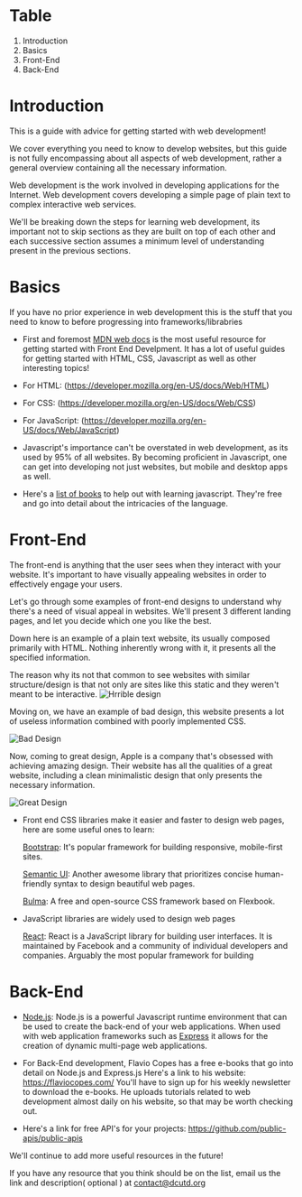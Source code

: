 # Table
   1. Introduction
   2. Basics
   3. Front-End
   4. Back-End
# Introduction
This is a guide with advice for getting started with web development!

We cover everything you need to know to develop websites, but this guide is not fully encompassing about all aspects of web development, rather a general overview containing all the necessary information.

Web development is the work involved in developing applications for the Internet. Web development covers developing a simple page of plain text to complex interactive web services.

We'll be breaking down the steps for learning web development, its important not to skip sections as they are built on top of each other and each successive section assumes a minimum level of understanding present in the previous sections.

# Basics
If you have no prior experience in web development this is the stuff that you need to know to before progressing into frameworks/librabries

   -  First and foremost [MDN web docs](https://developer.mozilla.org/en-US/docs/Web) is the most useful resource for getting started with Front End Develpment. It has a lot of useful guides for getting started with HTML, CSS, Javascript as well as other interesting topics!

   - For HTML: (https://developer.mozilla.org/en-US/docs/Web/HTML)
   - For CSS: (https://developer.mozilla.org/en-US/docs/Web/CSS)
   - For JavaScript: (https://developer.mozilla.org/en-US/docs/Web/JavaScript) 
   - Javascript's importance can't be overstated in web development, as its used by 95% of all websites. By becoming proficient in Javascript, one can get into developing not just websites, but mobile and desktop apps as well.
   - Here's a [list of books](https://github.com/getify/You-Dont-Know-JS) to help out with learning javascript. They're free and go into detail about the intricacies of the language.

 # Front-End
 
The front-end is anything that the user sees when they interact with your website. It's important to have visually appealing websites in order to effectively engage your users.

Let's go through some examples of front-end designs to understand why there's a need of visual appeal in websites. We'll present 3 different landing pages, and let you decide which one you like the best.
   
   Down here is an example of a plain text website, its usually composed primarily with HTML. Nothing inherently wrong with it, it presents all the specified information.
   
   The reason why its not that common to see websites with similar structure/design is that not only are sites like this static and they weren't meant to be interactive. 
   ![Hrrible design](https://inteng-storage.s3.amazonaws.com/images/import/2017/08/oldestwebsites4.jpg)
   
   
   Moving on, we have an example of bad design, this website presents a lot of useless information combined with poorly implemented CSS.
   
   ![Bad Design](https://www.shopping-cart-migration.com/wp-content/uploads/2017/11/what-you-sell.png)
   
   Now, coming to great design, Apple is a company that's obsessed with achieving amazing design. Their website has all the qualities of a great website, including a clean minimalistic design that only presents the necessary information.
   
   ![Great Design](https://www.macobserver.com/imgs/tips/apple_site_no_shopping.jpg?x58429)
   
   - Front end CSS libraries make it easier and faster to design web pages, here are some useful ones to learn:
   
        [Bootstrap](https://getbootstrap.com/docs/4.3/getting-started/introduction/): It's popular framework for building responsive, mobile-first sites.
  
        [Semantic UI](https://semantic-ui.com/introduction/getting-started.html): Another awesome library that prioritizes concise human-friendly syntax to design beautiful web pages.
  
        [Bulma](https://bulma.io/documentation/): A free and open-source CSS framework based on Flexbook.
        
   - JavaScript libraries are widely used to design web pages    
   
        [React](https://reactjs.org/tutorial/tutorial.html): React is a JavaScript library for building user interfaces. It is maintained by Facebook and a community of individual developers and companies. Arguably the most popular framework for building 

# Back-End
- [Node.js](https://nodejs.org/en/docs/guides/): Node.js is a powerful Javascript runtime environment that can be used to create the back-end of your web applications. When used with web application frameworks such as [Express](https://expressjs.com/) it allows for the creation of dynamic multi-page web applications.
- For Back-End development, Flavio Copes has a free e-books that go into detail on Node.js and Express.js
   Here's a link to his website: https://flaviocopes.com/
   You'll have to sign up for his weekly newsletter to download the e-books.
   He uploads tutorials related to web development almost daily on his website, so that may be worth checking out.
   
- Here's a link for free API's for your projects: https://github.com/public-apis/public-apis

We'll continue to add more useful resources in the future!

If you have any resource that you think should be on the list, email us the link and description( optional ) at contact@dcutd.org
